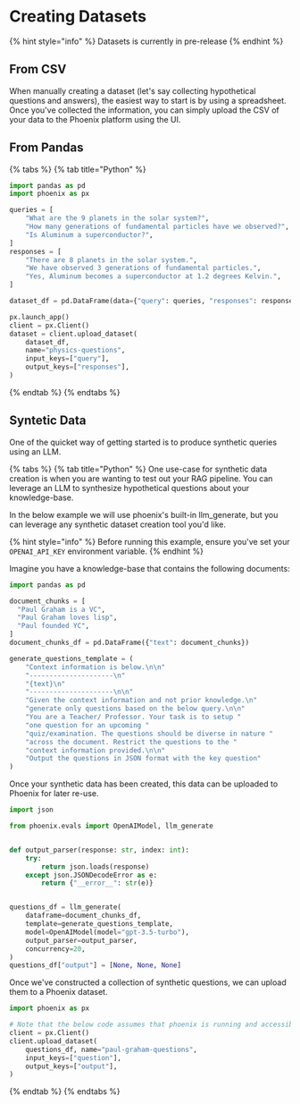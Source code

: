 # Creating Datasets

{% hint style="info" %}
Datasets is currently in pre-release
{% endhint %}

## From CSV

When manually creating a dataset (let's say collecting hypothetical questions and answers), the easiest way to start is by using a spreadsheet. Once you've collected the information, you can simply upload the CSV of your data to the Phoenix platform using the UI.

## From Pandas

{% tabs %}
{% tab title="Python" %}
```python
import pandas as pd
import phoenix as px

queries = [
    "What are the 9 planets in the solar system?",
    "How many generations of fundamental particles have we observed?",
    "Is Aluminum a superconductor?",
]
responses = [
    "There are 8 planets in the solar system.",
    "We have observed 3 generations of fundamental particles.",
    "Yes, Aluminum becomes a superconductor at 1.2 degrees Kelvin.",
]

dataset_df = pd.DataFrame(data={"query": queries, "responses": responses})

px.launch_app()
client = px.Client()
dataset = client.upload_dataset(
    dataset_df,
    name="physics-questions",
    input_keys=["query"],
    output_keys=["responses"],
)

```
{% endtab %}
{% endtabs %}

## Syntetic Data

One of the quicket way of getting started is to produce synthetic queries using an LLM.

{% tabs %}
{% tab title="Python" %}
One use-case for synthetic data creation is when you are wanting to test out your RAG pipeline. You can leverage an LLM to synthesize hypothetical questions about your knowledge-base.

In the below example we will use phoenix's built-in llm\_generate, but you can leverage any synthetic dataset creation tool you'd like.

{% hint style="info" %}
Before running this example, ensure you've set your `OPENAI_API_KEY` environment variable.
{% endhint %}

Imagine you have a knowledge-base that contains the following documents:

```python
import pandas as pd

document_chunks = [
  "Paul Graham is a VC",
  "Paul Graham loves lisp",
  "Paul founded YC",
]
document_chunks_df = pd.DataFrame({"text": document_chunks})
```

```python
generate_questions_template = (
    "Context information is below.\n\n"
    "---------------------\n"
    "{text}\n"
    "---------------------\n\n"
    "Given the context information and not prior knowledge.\n"
    "generate only questions based on the below query.\n\n"
    "You are a Teacher/ Professor. Your task is to setup "
    "one question for an upcoming "
    "quiz/examination. The questions should be diverse in nature "
    "across the document. Restrict the questions to the "
    "context information provided.\n\n"
    "Output the questions in JSON format with the key question"
)
```

Once your synthetic data has been created, this data can be uploaded to Phoenix for later re-use.

```python
import json

from phoenix.evals import OpenAIModel, llm_generate


def output_parser(response: str, index: int):
    try:
        return json.loads(response)
    except json.JSONDecodeError as e:
        return {"__error__": str(e)}


questions_df = llm_generate(
    dataframe=document_chunks_df,
    template=generate_questions_template,
    model=OpenAIModel(model="gpt-3.5-turbo"),
    output_parser=output_parser,
    concurrency=20,
)
questions_df["output"] = [None, None, None]
```

Once we've constructed a collection of synthetic questions, we can upload them to a Phoenix dataset.

```python
import phoenix as px

# Note that the below code assumes that phoenix is running and accessible
client = px.Client()
client.upload_dataset(
    questions_df, name="paul-graham-questions",
    input_keys=["question"],
    output_keys=["output"],
)
```
{% endtab %}
{% endtabs %}
